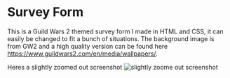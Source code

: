 # Survey Form

This is a Guild Wars 2 themed survey form I made in HTML and CSS, it can easily be changed to fit a bunch of situations. The background image is from GW2 and a high quality version can be found here https://www.guildwars2.com/en/media/wallpapers/.

Heres a slightly zoomed out screenshot
![slightly zoome out screenshot](https://github.com/Chen-Prototypes/Web-Design/blob/main/Survey_Form/Screenshot.png?raw=true)
